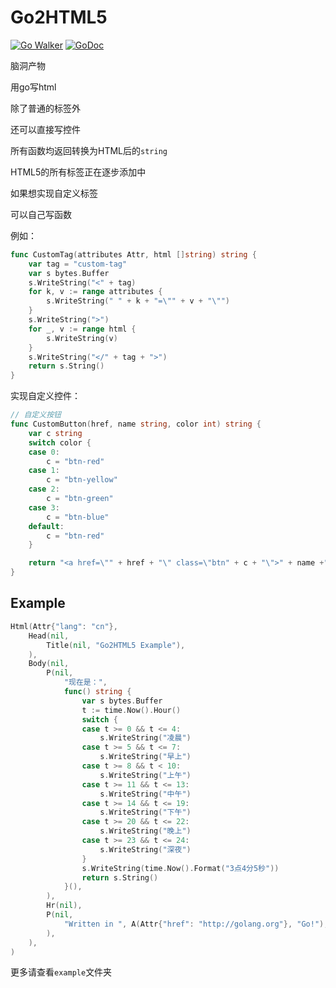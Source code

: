 Go2HTML5
========

[![Go Walker](https://img.shields.io/badge/Go%20Walker-API%20Documentation-green.svg?style=flat)](https://gowalker.org/github.com/Bluek404/go2html5)
[![GoDoc](https://img.shields.io/badge/GoDoc-API%20Documentation-blue.svg?style=flat)](http://godoc.org/github.com/Bluek404/go2html5)

脑洞产物

用go写html

除了普通的标签外

还可以直接写控件

所有函数均返回转换为HTML后的`string`

HTML5的所有标签正在逐步添加中

如果想实现自定义标签

可以自己写函数

例如：

```go
func CustomTag(attributes Attr, html []string) string {
    var tag = "custom-tag"
	var s bytes.Buffer
	s.WriteString("<" + tag)
	for k, v := range attributes {
		s.WriteString(" " + k + "=\"" + v + "\"")
	}
	s.WriteString(">")
	for _, v := range html {
		s.WriteString(v)
	}
	s.WriteString("</" + tag + ">")
	return s.String()
}
```

实现自定义控件：

```go
// 自定义按钮
func CustomButton(href, name string, color int) string {
	var c string
	switch color {
	case 0:
        c = "btn-red"
	case 1:
        c = "btn-yellow"
	case 2:
        c = "btn-green"
	case 3:
        c = "btn-blue"
    default:
        c = "btn-red"
	}

	return "<a href=\"" + href + "\" class=\"btn" + c + "\">" + name +"</a>"
}
```

Example
-------

```go
Html(Attr{"lang": "cn"},
	Head(nil,
		Title(nil, "Go2HTML5 Example"),
	),
	Body(nil,
		P(nil,
			"现在是：",
			func() string {
				var s bytes.Buffer
				t := time.Now().Hour()
				switch {
				case t >= 0 && t <= 4:
					s.WriteString("凌晨")
				case t >= 5 && t <= 7:
					s.WriteString("早上")
				case t >= 8 && t < 10:
					s.WriteString("上午")
				case t >= 11 && t <= 13:
					s.WriteString("中午")
				case t >= 14 && t <= 19:
					s.WriteString("下午")
				case t >= 20 && t <= 22:
					s.WriteString("晚上")
				case t >= 23 && t <= 24:
					s.WriteString("深夜")
				}
				s.WriteString(time.Now().Format("3点4分5秒"))
				return s.String()
			}(),
		),
		Hr(nil),
		P(nil,
			"Written in ", A(Attr{"href": "http://golang.org"}, "Go!"),
		),
	),
)
```

更多请查看`example`文件夹
